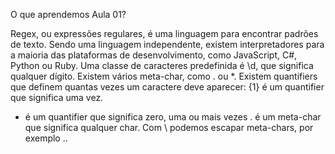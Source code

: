 O que aprendemos Aula 01?

Regex, ou expressões regulares, é uma linguagem para encontrar padrões de texto.
Sendo uma linguagem independente, existem interpretadores para a maioria das plataformas de desenvolvimento, como JavaScript, C#, Python ou Ruby.
Uma classe de caracteres predefinida é \d, que significa qualquer dígito.
Existem vários meta-char, como . ou \*.
Existem quantifiers que definem quantas vezes um caractere deve aparecer:
{1} é um quantifier que significa uma vez.

- é um quantifier que significa zero, uma ou mais vezes
  . é um meta-char que significa qualquer char.
  Com \ podemos escapar meta-chars, por exemplo \..
